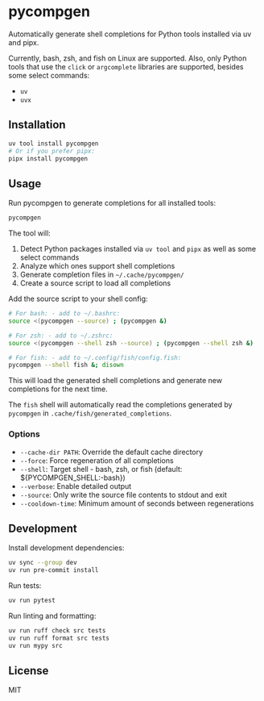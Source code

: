 # pycompgen

Automatically generate shell completions for Python tools installed via
uv and pipx.

Currently, bash, zsh, and fish on Linux are supported. Also, only Python
tools that use the `click` or `argcomplete` libraries are supported,
besides some select commands:

- `uv`
- `uvx`

## Installation

``` bash
uv tool install pycompgen
# Or if you prefer pipx:
pipx install pycompgen
```

## Usage

Run pycompgen to generate completions for all installed tools:

``` bash
pycompgen
```

The tool will:

1.  Detect Python packages installed via `uv tool` and `pipx` as well as
    some select commands
2.  Analyze which ones support shell completions
3.  Generate completion files in `~/.cache/pycompgen/`
4.  Create a source script to load all completions

Add the source script to your shell config:

``` bash
# For bash: - add to ~/.bashrc:
source <(pycompgen --source) ; (pycompgen &)

# For zsh: - add to ~/.zshrc:
source <(pycompgen --shell zsh --source) ; (pycompgen --shell zsh &)

# For fish: - add to ~/.config/fish/config.fish:
pycompgen --shell fish &; disown
```

This will load the generated shell completions and generate new
completions for the next time.

The `fish` shell will automatically read the completions generated by
`pycompgen` in `.cache/fish/generated_completions`.

### Options

- `--cache-dir PATH`: Override the default cache directory
- `--force`: Force regeneration of all completions
- `--shell`: Target shell - bash, zsh, or fish (default:
  \${PYCOMPGEN_SHELL:-bash})
- `--verbose`: Enable detailed output
- `--source`: Only write the source file contents to stdout and exit
- `--cooldown-time`: Minimum amount of seconds between regenerations

## Development

Install development dependencies:

``` bash
uv sync --group dev
uv run pre-commit install
```

Run tests:

``` bash
uv run pytest
```

Run linting and formatting:

``` bash
uv run ruff check src tests
uv run ruff format src tests
uv run mypy src
```

## License

MIT
